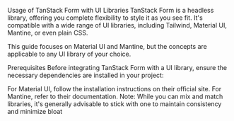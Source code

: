 Usage of TanStack Form with UI Libraries
TanStack Form is a headless library, offering you complete flexibility to style it as you see fit. It's compatible with a wide range of UI libraries, including Tailwind, Material UI, Mantine, or even plain CSS.

This guide focuses on Material UI and Mantine, but the concepts are applicable to any UI library of your choice.

Prerequisites
Before integrating TanStack Form with a UI library, ensure the necessary dependencies are installed in your project:

For Material UI, follow the installation instructions on their official site.
For Mantine, refer to their documentation.
Note: While you can mix and match libraries, it's generally advisable to stick with one to maintain consistency and minimize bloat
